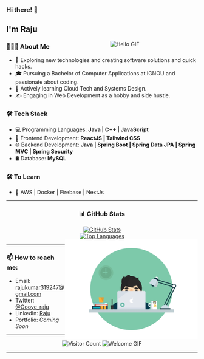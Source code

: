 ### Hi there! 👋<h2>I'm Raju</h2>

<img align="right" src="https://media.giphy.com/media/M9gbBd9nbDrOTu1Mqx/giphy.gif" width="230" alt="Hello GIF">

<h3> 👨🏻‍💻 About Me </h3>

<ul>
  <li>🤔 Exploring new technologies and creating software solutions and quick hacks.</li>
  <li>🎓 Pursuing a Bachelor of Computer Applications at IGNOU and passionate about coding.</li>
  <li>🌱 Actively learning Cloud Tech and Systems Design.</li>
  <li>✍️ Engaging in Web Development as a hobby and side hustle.</li>
</ul>

<h3>🛠 Tech Stack</h3>

<ul>
  <li>💻 Programming Languages: <strong>Java | C++ | JavaScript</strong></li>
  <li>🌸 Frontend Development: <strong>ReactJS | Tailwind CSS</strong></li>
  <li>🌐 Backend Development: <strong>Java | Spring Boot | Spring Data JPA | Spring MVC | Spring Security</strong></li>
  <li>🛢 Database: <strong>MySQL</strong></li>
</ul>

<h3>🛠 To Learn</h3>

<ul>
  <li>🔧 AWS | Docker | Firebase | NextJs</li>
</ul>

<hr>

<div align="center">
  <h3>📊 GitHub Stats</h3>
  <a href="https://github.com/oooye-raju">
    <img src="https://github-readme-stats.vercel.app/api?username=RajuTechAssist&show_icons=true" alt="GitHub Stats">
  </a>
  <br/>
  <a href="https://github.com/oooye-raju">
    <img src="https://github-readme-stats.vercel.app/api/top-langs/?username=RajuTechAssist&show_icons=true&locale=en" alt="Top Languages">
  </a>
</div>

<img src="https://github.com/nirala69/nirala69/blob/master/70804f7e25b11f29db904f2fa7b4cd9d.gif" width="350" align="right" alt="Coding GIF">

<hr>

<h3>📫 How to reach me:</h3>

<ul>
  <li>Email: <a href="mailto:rajukumar319247@gmail.com">rajukumar319247@gmail.com</a></li>
  <li>Twitter: <a href="https://twitter.com/Oooye_raju" target="_blank">@Oooye_raju</a></li>
  <li>LinkedIn: <a href="https://www.linkedin.com/in/raju-52b130247/" target="_blank">Raju</a></li>
  <li>Portfolio: <em>Coming Soon</em></li>
</ul>

<hr>

<div align="center">
  <img src="https://visitor-badge.laobi.icu/badge?page_id=RajuTechAssist.RajuTechAssist" alt="Visitor Count"> 
  <img src="https://media.giphy.com/media/dxn6fRlTIShoeBr69N/giphy.gif" width="30" alt="Welcome GIF">
</div>

<hr>
